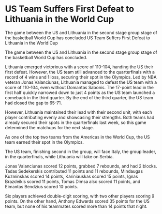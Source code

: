 #  US Team Suffers First Defeat to Lithuania in the World Cup

The game between the US and Lithuania in the second stage group stage of the basketball World Cup has concluded 
  US Team Suffers First Defeat to Lithuania in the World Cup

The game between the US and Lithuania in the second stage group stage of the basketball World Cup has concluded.

Lithuania emerged victorious with a score of 110-104, handing the US their first defeat. However, the US team still advanced to the quarterfinals with a record of 4 wins and 1 loss, securing their spot in the Olympics. Led by NBA veteran Jonas Valanciunas, Lithuania managed to defeat the US team with a score of 110-104, even without Domantas Sabonis. The 17-point lead in the first half quickly narrowed down to just 4 points as the US team launched a comeback in the third quarter. By the end of the third quarter, the US team had closed the gap to 65-71.

However, Lithuania maintained their lead with their second unit, with each player contributing evenly and showcasing their strengths. Both teams had already secured their spots in the quarterfinals last week, so this game determined the matchups for the next stage.

As one of the top two teams from the Americas in the World Cup, the US team earned their spot in the Olympics.

The US team, finishing second in the group, will face Italy, the group leader, in the quarterfinals, while Lithuania will take on Serbia.

Jonas Valanciunas scored 12 points, grabbed 7 rebounds, and had 2 blocks. Tadas Sedekerskis contributed 11 points and 11 rebounds, Mindaugas Kuzminskas scored 14 points, Kariniauskas scored 15 points, Ignas Brazdeikis scored 11 points, Tomas Dimsa also scored 11 points, and Eimantas Bendzius scored 10 points.

Six players achieved double-digit scoring, with two other players scoring 9 points. On the other hand, Anthony Edwards scored 35 points for the US team, but none of his teammates scored more than 14 points that night.